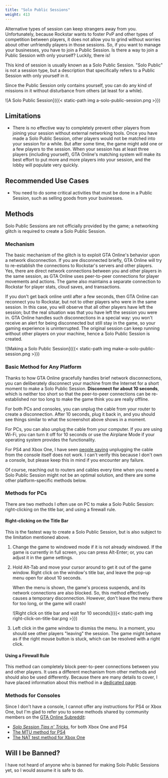 ```yaml
---
title: "Solo Public Sessions"
weight: 413
---
```


Alternative types of session can keep strangers away from you. Unfortunately,
because Rockstar wants to foster PvP and other types of competition between
players, it does not allow you to grind without worries about other unfriendly
players in those sessions. So, if you want to manage your businesses, you have
to join a Public Session. Is there a way to join a Public Session with only
yourself? Luckily, there is!

This kind of session is usually known as a Solo Public Session. "Solo Public"
is not a session type, but a description that specifically refers to a Public
Session with only yourself in it.

Since the Public Session only contains yourself, you can do any kind of
missions in it without disturbance from others (at least for a while).

![A Solo Public Session]({{< static-path img a-solo-public-session.png >}})

## Limitations

- There is no effective way to completely prevent other players from joining
  your session without external networking tools. Once you have made a Solo
  Public Session, other players would not be matched into your session for a
  while. But after some time, the game might add one or a few players to the
  session. When your session has at least three players (including yourself),
  GTA Online's matching system will make its best effort to put more and more
  players into your session, and the lobby will populate very quickly.

## Recommended Use Cases

- You need to do some critical activities that must be done in a Public
  Session, such as selling goods from your businesses.

## Methods

Solo Public Sessions are not officially provided by the game; a networking
glitch is required to create a Solo Public Session.

### Mechanism

The basic mechanism of the glitch is to exploit GTA Online's behavior upon a
network disconnection. If you are disconnected briefly, GTA Online will try to
re-establish the connections to Rockstar's servers and other players. Yes,
there are direct network connections between you and other players in the same
session, as GTA Online uses peer-to-peer connections for player movements and
actions. The game also maintains a separate connection to Rockstar for player
stats, cloud saves, and transactions.

If you don't get back online until after a few seconds, then GTA Online can
reconnect you to Rockstar, but not to other players who were in the same
session. In this case, you will observe that all other players have left the
session; but the real situation was that you have left the session you were in.
GTA Online handles such disconnections in a special way: you won't receive an
alert for being disconnected but still stay in the game, so your gaming
experience is uninterrupted. The original session can keep running without
other players on your machine, hence a Solo Public Session is created.

![Making a Solo Public Session]({{< static-path img make-a-solo-public-session.png >}})

### Basic Method for Any Platform

Thanks to how GTA Online gracefully handles brief network disconnections, you
can deliberately disconnect your machine from the Internet for a short moment
to make a Solo Public Session. **Disconnect for about 10 seconds**, which is
neither too short so that the peer-to-peer connections can be re-established
nor too long to make the game think you are really offline.

For both PCs and consoles, you can unplug the cable from your router to create
a disconnection. After 10 seconds, plug it back in, and you should see things
similar to what the screenshot above shows in a moment.

For PCs, you can also unplug the cable from your computer. If you are using
Wi-Fi, you can turn it off for 10 seconds or use the Airplane Mode if your
operating system provides the functionality.

For PS4 and Xbox One, I have seen [people
saying](https://www.reddit.com/r/gtaonline/comments/4nngle/ps4_solo_public_session/)
unplugging the cable from the console itself does not work. I can't verify this
because I don't own a console, but please keep this in mind if you encounter
any failure.

Of course, reaching out to routers and cables every time when you need a Solo
Public Session might not be an optimal solution, and there are some other
platform-specific methods below.

### Methods for PCs

There are two methods I often use on PC to make a Solo Public Session:
right-clicking on the title bar, and using a firewall rule.

#### Right-clicking on the Title Bar

This is the fastest way to create a Solo Public Session, but is also subject to
the limitation mentioned above.

1. Change the game to windowed mode if it is not already windowed. If the game
   is currently in full screen, you can press Alt-Enter; or, you can adjust it
   in the game settings.

2. Hold Alt-Tab and move your cursor around to get it out of the game window.
   Right click on the window's title bar, and leave the pop-up menu open for
   about 10 seconds.

   When the menu is shown, the game's process suspends, and its network
   connections are also blocked. So, this method effectively causes a temporary
   disconnection. However, don't leave the menu there for too long, or the game
   will crash!

   ![Right click on title bar and wait for 10
   seconds]({{< static-path img right-click-on-title-bar.png >}})

3. Left click in the game window to dismiss the menu. In a moment, you should
   see other players "leaving" the session. The game might behave as if the
   right mouse button is stuck, which can be resolved with a right click.

#### Using a Firewall Rule

This method can completely block peer-to-peer connections between you and other
players. It uses a different mechanism from other methods and should also be
used differently. Because there are many details to cover, I have placed
information about this method in a [dedicated page](firewall-rule-on-pc).

### Methods for Consoles

Since I don't have a console, I cannot offer any instructions for PS4 or Xbox
One, but I'm glad to refer you to some methods shared by community members on
the [GTA Online Subreddit](https://www.reddit.com/r/gtaonline/):

- [*Solo Session Tips n'
  Tricks*](https://www.reddit.com/r/gtaonline/comments/5d2mtj/solo_session_tips_n_tricks/),
  for both Xbox One and PS4
- [The MTU method for
  PS4](https://www.reddit.com/r/gtaonline/comments/6pezoq/ps4_solo_session/dkou48w/)
- [The NAT test method for Xbox
  One](https://www.removeddit.com/r/gtaglitches/comments/7mqgf0/glitch_creating_a_solo_public_session_on_the_xbox/)

## Will I be Banned?

I have not heard of anyone who is banned for making Solo Public Sessions yet,
so I would assume it is safe to do.
